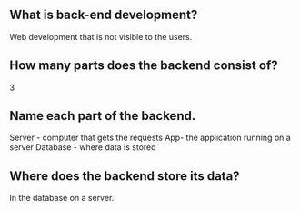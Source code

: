 ## What is back-end development?
Web development that is not visible to the users.

## How many parts does the backend consist of?
3

## Name each part of the backend.
Server - computer that gets the requests
App- the application running on a server
Database - where data is stored

## Where does the backend store its data?
In the database on a server.